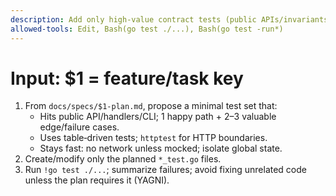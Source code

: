 ```yaml
---
description: Add only high‑value contract tests (public APIs/invariants)
allowed-tools: Edit, Bash(go test ./...), Bash(go test -run*)
---
```

# Input: $1 = feature/task key

1) From `docs/specs/$1-plan.md`, propose a minimal test set that:
   - Hits public API/handlers/CLI; 1 happy path + 2–3 valuable edge/failure cases.
   - Uses table‑driven tests; `httptest` for HTTP boundaries.
   - Stays fast: no network unless mocked; isolate global state.
2) Create/modify only the planned `*_test.go` files.
3) Run `!go test ./...`; summarize failures; avoid fixing unrelated code unless the plan requires it (YAGNI).

